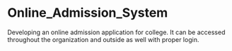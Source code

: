 # Online_Admission_System
Developing an online admission application for college. It can be accessed throughout the organization and outside as well with proper login.
